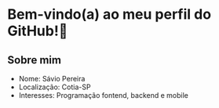 # Bem-vindo(a) ao meu perfil do GitHub!👋

## Sobre mim
- Nome: Sávio Pereira
- Localização: Cotia-SP
- Interesses: Programação fontend, backend e mobile
  
<!--
**saviodba/saviodba** is a ✨ _special_ ✨ repository because its `README.md` (this file) appears on your GitHub profile.

Here are some ideas to get you started:

- 🔭 I’m currently working on ...
- 🌱 I’m currently learning ...
- 👯 I’m looking to collaborate on ...
- 🤔 I’m looking for help with ...
- 💬 Ask me about ...
- 📫 How to reach me: ...
- 😄 Pronouns: ...
- ⚡ Fun fact: ...
-->
